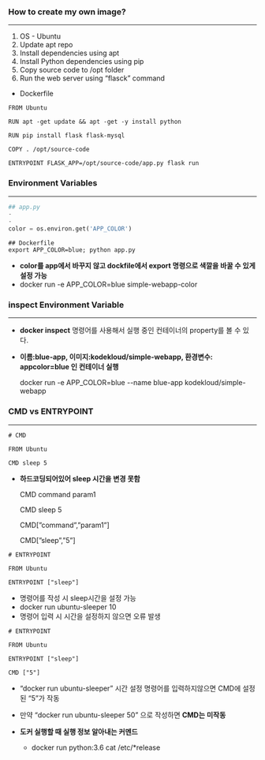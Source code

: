 ### How to create my own image?

---

1. OS - Ubuntu
2. Update apt repo
3. Install dependencies using apt
4. Install Python dependencies using pip
5. Copy source code to /opt folder
6. Run the web server using “flasck” command

- Dockerfile

```docker
FROM Ubuntu

RUN apt -get update && apt -get -y install python

RUN pip install flask flask-mysql

COPY . /opt/source-code

ENTRYPOINT FLASK_APP=/opt/source-code/app.py flask run
```

### Environment Variables

---

```python
## app.py
-
-
color = os.environ.get('APP_COLOR')
```

```docker
## Dockerfile 
export APP_COLOR=blue; python app.py 
```

- **color를 app에서 바꾸지 않고 dockfile에서 export 명령으로 색깔을 바꿀 수 있게 설정 가능**
- docker run -e APP_COLOR=blue simple-webapp-color

### inspect Environment Variable

---

- **docker inspect** 명령어를 사용해서 실행 중인 컨테이너의 property를 볼 수 있다.

- **이름:blue-app, 이미지:kodekloud/simple-webapp, 환경변수: appcolor=blue 인 컨테이너 실행**
    
    docker run -e APP_COLOR=blue --name blue-app kodekloud/simple-webapp
    

### CMD vs ENTRYPOINT

---

```docker
# CMD

FROM Ubuntu

CMD sleep 5 

```

- **하드코딩되어있어 sleep 시간을 변경 못함**
    
    CMD command param1
    
    CMD sleep 5
    
    CMD[”command”,”param1”]
    
    CMD[”sleep”,”5”]
    

```docker
# ENTRYPOINT

FROM Ubuntu

ENTRYPOINT ["sleep"]
```

- 명령어를 작성 시 sleep시간을 설정 가능
- docker run ubuntu-sleeper 10
- 명령어 입력 시 시간을 설정하지 않으면 오류 발생

```docker
# ENTRYPOINT

FROM Ubuntu

ENTRYPOINT ["sleep"]

CMD ["5"] 
```

- “docker run ubuntu-sleeper” 시간 설정 명령어를 입력하지않으면 CMD에 설정된 “5”가 작동
- 만약 “docker run ubuntu-sleeper 50” 으로 작성하면 **CMD는 미작동**

- **도커 실행할 때 실행 정보 알아내는 커멘드**
    - docker run python:3.6 cat /etc/*release